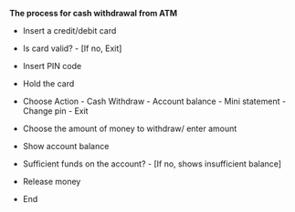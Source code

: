 **The process for cash withdrawal from ATM**
- Insert a credit/debit card
- Is card valid? - [If no, Exit]
                  
- Insert PIN code
- Hold the card
- Choose Action - Cash Withdraw - Account balance - Mini statement - Change pin - Exit
                  
- Choose the amount of money to withdraw/ enter amount
- Show account balance
- Sufficient funds on the account? - [If no, shows insufficient balance]
- Release money
- End
